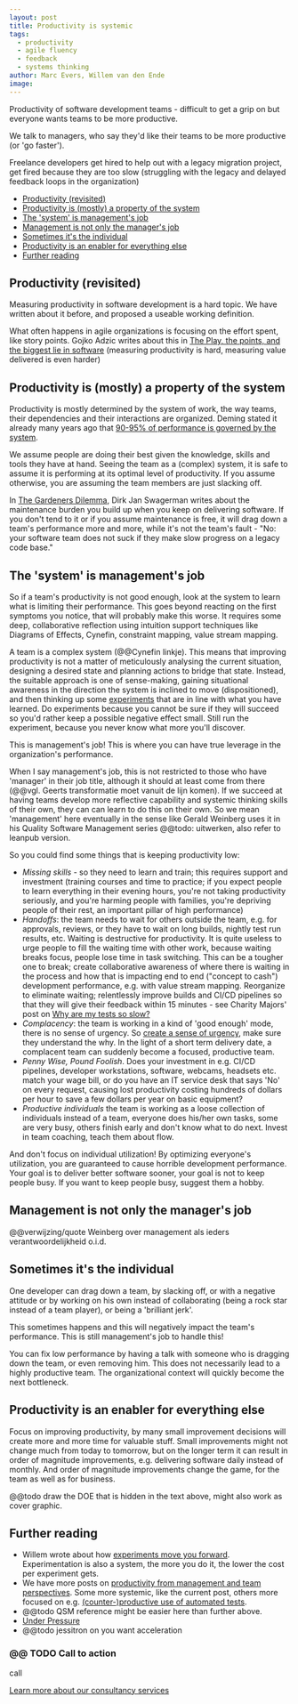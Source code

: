 ```yaml
---
layout: post
title: Productivity is systemic
tags:
  - productivity
  - agile fluency
  - feedback
  - systems thinking
author: Marc Evers, Willem van den Ende
image: 
---
```

  
Productivity of software development teams - difficult to get a grip on but everyone wants teams to be more productive. 

We talk to managers, who say they'd like their teams to be more productive (or 'go faster').

Freelance developers get hired to help out with a legacy migration project, get fired because they are too slow (struggling with the legacy and delayed feedback loops in the organization)

- [Productivity (revisited)](#productivity-revisited)
- [Productivity is (mostly) a property of the system](#productivity-is-mostly-a-property-of-the-system)
- [The 'system' is management's job](#the-system-is-managements-job)
- [Management is not only the manager's job](#management-is-not-only-the-managers-job)
- [Sometimes it's the individual](#sometimes-its-the-individual)
- [Productivity is an enabler for everything else](#productivity-is-an-enabler-for-everything-else)
- [Further reading](#further-reading)

## Productivity (revisited)

Measuring productivity in software development is a hard topic. 
We have written about it before, and proposed a useable working definition.

What often happens in agile organizations is focusing on the effort spent, like
story points. Gojko Adzic writes about this in [The Play, the points, and the
biggest lie in
software](https://gojko.net/2021/01/11/the-play-the-points-the-lie.html)
(measuring productivity is hard, measuring value delivered is even harder)

## Productivity is (mostly) a property of the system

Productivity is mostly determined by the system of work, the way teams, their
dependencies and their interactions are organized. Deming stated it already many
years ago that [90-95% of performance is governed by the
system](https://deming.org/dr-deming-called-for-the-elimination-of-the-annual-performance-appraisal/).

We assume people are doing their best given the knowledge, skills and tools they
have at hand. Seeing the team as a (complex) system, it is safe to assume it is
performing at its optimal level of productivity. If you assume otherwise, you
are assuming the team members are just slacking off.

In [The Gardeners
Dilemma](https://www.linkedin.com/pulse/gardeners-dilemma-dirk-jan-swagerman/),
Dirk Jan Swagerman writes about the maintenance burden you build up when you
keep on delivering software. If you don't tend to it or if you assume
maintenance is free, it will drag down a team's performance more and more, while
it's not the team's fault - "No: your software team does not suck if they make
slow progress on a legacy code base."

## The 'system' is management's job

So if a team's productivity is not good enough, look at the system to learn what
is limiting their performance. This goes beyond reacting on the first symptoms
you notice, that will probably make this worse. It requires some deep,
collaborative reflection using intuition support techniques like Diagrams of
Effects, Cynefin, constraint mapping, value stream mapping.

A team is a complex system (@@Cynefin linkje). This means that improving
productivity is not a matter of meticulously analysing the current situation,
designing a desired state and planning actions to bridge that state. Instead,
the suitable approach is one of sense-making, gaining situational awareness in
the direction the system is inclined to move (dispositioned), and then thinking
up some [experiments](/2020/06/26/experiments-move-you-forward.html) that are in line with what you have learned. Do experiments
because you cannot be sure if they will succeed so you'd rather keep a possible
negative effect small. Still run the experiment, because you never know what
more you'll discover.

This is management's job! This is where you can have true leverage in the organization's performance.

When I say management's job, this is not restricted to those who have 'manager' in their job title, although it should at least come from there (@@vgl. Geerts transformatie moet vanuit de lijn komen). If we succeed at having teams develop more reflective capability and systemic thinking skills of their own, they can can learn to do this on their own. So we mean 'management' here eventually in the sense like Gerald Weinberg uses it in his Quality Software Management series @@todo: uitwerken, also refer to leanpub version.

So you could find some things that is keeping productivity low:
- _Missing skills_ - so they need to learn and train; this requires
  support and investment (training courses and time to practice; if you expect
  people to learn everything in their evening hours, you're not taking
  productivity seriously, and you're harming people with families, you're
  depriving people of their rest, an important pillar of high performance)
- _Handoffs_: the team needs to wait for others outside the team, e.g. for approvals,
  reviews, or they have to wait on long builds, nightly test run results, etc.
  Waiting is destructive for productivity. It is quite useless to urge people to
  fill the waiting time with other work, because waiting breaks focus, people
  lose time in task switching. This can be a tougher one to break; create
  collaborative awareness of where there is waiting in the process and how that
  is impacting end to end ("concept to cash") development performance, e.g. with
  value stream mapping. Reorganize to eliminate waiting; relentlessly improve
  builds and CI/CD pipelines so that they will give their feedback within 15
  minutes - see Charity Majors' post on [Why are my tests so slow?](https://charity.wtf/2020/12/31/why-are-my-tests-so-slow-a-list-of-likely-suspects-anti-patterns-and-unresolved-personal-trauma)
- _Complacency_: the team is working in a kind of 'good enough' mode, there
  is no sense of urgency. So [create a sense of
  urgency](/2020/10/26/under-pressure.html), make sure they understand the why.
  In the light of a short term delivery date, a complacent team can suddenly become a focused, productive team.
- _Penny Wise, Pound Foolish_. Does your investment in e.g. CI/CD pipelines, developer workstations, software, webcams, headsets etc. match your wage bill, or do you have an IT service desk that says 'No' on every request, causing lost productivity costing hundreds of dollars per hour to save a few dollars per year on basic equipment?
- _Productive individuals_ the team is working as a loose collection of individuals instead of a team, everyone
  does his/her own tasks, some are very busy, others finish early and don't know
  what to do next. Invest in team coaching, teach them about flow.

And don't focus on individual utilization! By optimizing everyone's utilization,
you are guaranteed to cause horrible development performance. Your goal is to
deliver better software sooner, your goal is not to keep people busy. If you
want to keep people busy, suggest them a hobby. 


## Management is not only the manager's job

@@verwijzing/quote Weinberg over management als ieders verantwoordelijkheid o.i.d.

## Sometimes it's the individual

One developer can drag down a team, by slacking off, or with a negative attitude
or by working on his own instead of collaborating (being a rock star instead of
a team player), or being a 'brilliant jerk'.

This sometimes happens and this will negatively impact the team's performance.
This is still management's job to handle this!

You can fix low performance by having a talk with someone who is dragging down
the team, or even removing him. This does not necessarily lead to a highly
productive team. The organizational context will quickly become the next
bottleneck.

## Productivity is an enabler for everything else

Focus on improving productivity, by many small improvement decisions will create
more and more time for valuable stuff. Small improvements might not change much
from today to tomorrow, but on the longer term it can result in order of
magnitude improvements, e.g. delivering software daily instead of monthly. And
order of magnitude improvements change the game, for the team as well as for
business.

@@todo draw the DOE that is hidden in the text above, might also work as cover graphic.



Further reading
---------------

- Willem wrote about how [experiments move you forward](/2020/06/26/experiments-move-you-forward.html). Experimentation is also a system, the more you do it, the lower the cost per experiment gets.
- We have more posts on [productivity from management and team perspectives](/blog-by-tag/#tag-productivity). Some more systemic, like the current post, others more focused on e.g. [(counter-)productive use of automated tests](/2020/11/27/paying-the-price-of-fast-tests.html).
- @@todo QSM reference might be easier here than further above.
- [Under Pressure](/2020/10/26/under-pressure.html)
- @@todo jessitron on you want acceleration

<aside>
  <h3>@@ TODO Call to action</h3>
  <p>call</p>
  <p><div>
    <a href="/consulting">Learn more about our consultancy services</a>
  </div></p>
</aside>
